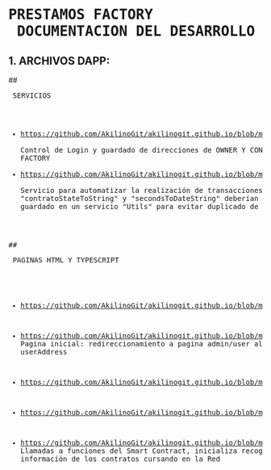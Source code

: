 # <pre>             PRESTAMOS FACTORY<br>        DOCUMENTACION DEL DESARROLLO  
                     
## 1. ARCHIVOS DAPP:
##<pre>             SERVICIOS
  - https://github.com/AkilinoGit/akilinogit.github.io/blob/master/src/app/auth-service.service.ts<br>
      Control de Login y guardado de direcciones de OWNER Y CONTRACT FACTORY
  - https://github.com/AkilinoGit/akilinogit.github.io/blob/master/src/app/tx-service.service.ts<br>
      Servicio para automatizar la realización de transacciones
      Las funciones "contratoStateToString" y "secondsToDateString" deberían haberse guardado en
      un servicio "Utils" para evitar duplicado de código.

##<pre>             PAGINAS HTML Y TYPESCRIPT
  - https://github.com/AkilinoGit/akilinogit.github.io/blob/master/src/app/home/home.page.html
  - https://github.com/AkilinoGit/akilinogit.github.io/blob/master/src/app/home/home.page.ts
      Pagina inicial: redireccionamiento a pagina admin/user almacenamiento userAddress
    
  - https://github.com/AkilinoGit/akilinogit.github.io/blob/master/src/app/pages/admin/admin.page.ts
  - https://github.com/AkilinoGit/akilinogit.github.io/blob/master/src/app/pages/admin/admin.page.html
  - https://github.com/AkilinoGit/akilinogit.github.io/blob/master/src/app/pages/admin/admin.page.scss
      Llamadas a funciones del Smart Contract, inicializa recogiendo la información de los contratos cursando
      en la Red
  
    
